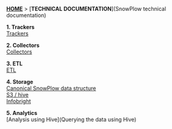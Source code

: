 [**HOME**](Home) > [**TECHNICAL DOCUMENTATION**](SnowPlow technical documentation)

**1. Trackers**  
[Trackers](trackers)  

**2. Collectors**  
[Collectors](collectors)  

**3. ETL**  
[ETL](etl)  

**4. Storage**  
[Canonical SnowPlow data structure](canonical-data-structure)  
[S3 / hive](s3-apache-hive-storage)  
[Infobright](infobright-storage)  

**5. Analytics**  
[Analysis using Hive](Querying the data using Hive)  